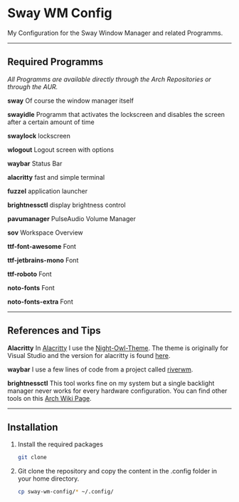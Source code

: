 # Sway WM Config

My Configuration for the Sway Window Manager and related Programms.

---

## Required Programms

_All Programms are available directly through the Arch Repositories or through the AUR._

__sway__ Of course the window manager itself

__swayidle__ Programm that activates the lockscreen and disables the screen after a certain amount of time

__swaylock__ lockscreen

__wlogout__ Logout screen with options

__waybar__ Status Bar

__alacritty__ fast and simple terminal

__fuzzel__ application launcher

__brightnessctl__ display brightness control

__pavumanager__ PulseAudio Volume Manager

__sov__ Workspace Overview

__ttf-font-awesome__ Font

__ttf-jetbrains-mono__ Font

__ttf-roboto__ Font

__noto-fonts__ Font

__noto-fonts-extra__ Font

---

## References and Tips

__Alacritty__ In [Alacritty](https://github.com/alacritty/alacritty) I use the [Night-Owl-Theme](https://github.com/sdras/night-owl-vscode-theme). The theme is originally for Visual Studio and the version for alacritty is found [here](https://github.com/alacritty/alacritty/wiki/Color-schemes).

__waybar__ I use a few lines of code from a  project called [riverwm](https://github.com/theCode-Breaker/riverwm/tree/main/waybar/river).

__brightnessctl__ This tool works fine on my system but a single backlight manager never works for every hardware configuration. You can find other tools on this [Arch Wiki Page](https://wiki.archlinux.org/title/Backlight).

---

## Installation

1. Install the required packages

    ```bash
    git clone 
    ```

2. Git clone the repository and copy the content in the .config folder in your home directory.

    ```bash
    cp sway-wm-config/* ~/.config/
    ```
